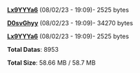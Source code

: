 [**Lx9YYYa6**](/data/Lx9YYYa6.txt) (08/02/23 - 19:09)- 2525 bytes

[**D0svGhyy**](/data/D0svGhyy.txt) (08/02/23 - 19:09)- 34270 bytes

[**Lx9YYYa6**](/data/Lx9YYYa6.txt) (08/02/23 - 19:09)- 2525 bytes

**Total Datas**: 8953

**Total Size**: 58.66 MB / 58.7 MB